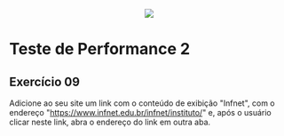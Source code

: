 <p align="center">
    <img src="https://www.infnet.edu.br/infnet/wp-content/themes/infnet.homepage//assets/img/LogoInfnetRodape.png"/>
</p>

# Teste de Performance 2

## Exercício 09

Adicione ao seu site um link com o conteúdo de exibição "Infnet", com o endereço "https://www.infnet.edu.br/infnet/instituto/" e, após o usuário clicar neste link, abra o endereço do link em outra aba.